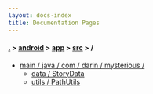 ```yaml
---
layout: docs-index
title: Documentation Pages
---
```

#### [.](./../../../index) > [android](./../../index) > [app](./../index) > [src](./index) > **/**

- [main / java / com / darin / mysterious /](main/java/com/darin/mysterious)
	- [data / StoryData](main/java/com/darin/mysterious/data/StoryData)
	- [utils / PathUtils](main/java/com/darin/mysterious/utils/PathUtils)
